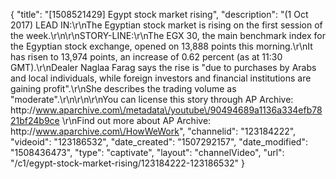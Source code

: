 {
    "title": "[1508521429] Egypt stock market rising",
    "description": "(1 Oct 2017) LEAD IN:\r\nThe Egyptian stock market is rising on the first session of the week.\r\n\r\nSTORY-LINE:\r\nThe EGX 30, the main benchmark index for the Egyptian stock exchange, opened on 13,888 points this morning.\r\nIt has risen to 13,974 points, an increase of 0.62 percent (as at 11:30 GMT).\r\nDealer Naglaa Farag says the rise is \"due to purchases by Arabs and local individuals, while foreign investors and financial institutions are gaining profit\".\r\nShe describes the trading volume as \"moderate\".\r\n\r\n\r\nYou can license this story through AP Archive: http:\/\/www.aparchive.com\/metadata\/youtube\/90494689a1136a334efb7821bf24b9ce \r\nFind out more about AP Archive: http:\/\/www.aparchive.com\/HowWeWork",
    "channelid": "123184222",
    "videoid": "123186532",
    "date_created": "1507292157",
    "date_modified": "1508436473",
    "type": "captivate",
    "layout": "channelVideo",
    "url": "\/c1\/egypt-stock-market-rising\/123184222-123186532"
}